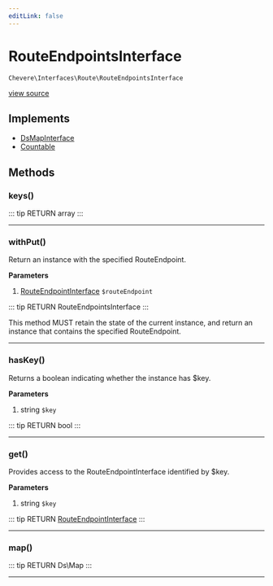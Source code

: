 ```yaml
---
editLink: false
---
```


# RouteEndpointsInterface

`Chevere\Interfaces\Route\RouteEndpointsInterface`

[view source](https://github.com/chevere/chevere/blob/master/interfaces/Route/RouteEndpointsInterface.php)

## Implements

- [DsMapInterface](../DataStructures/DsMapInterface.md)
- [Countable](https://www.php.net/manual/class.countable)

## Methods

### keys()

::: tip RETURN
array
:::

---

### withPut()

Return an instance with the specified RouteEndpoint.

**Parameters**

1. [RouteEndpointInterface](./RouteEndpointInterface.md) `$routeEndpoint`

::: tip RETURN
RouteEndpointsInterface
:::

This method MUST retain the state of the current instance, and return
an instance that contains the specified RouteEndpoint.

---

### hasKey()

Returns a boolean indicating whether the instance has $key.

**Parameters**

1. string `$key`

::: tip RETURN
bool
:::

---

### get()

Provides access to the RouteEndpointInterface identified by $key.

**Parameters**

1. string `$key`

::: tip RETURN
[RouteEndpointInterface](./RouteEndpointInterface.md)
:::

---

### map()

::: tip RETURN
Ds\Map
:::

---
